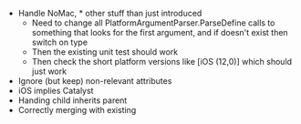 - Handle NoMac, \* other stuff than just introduced
  - Need to change all PlatformArgumentParser.ParseDefine calls to something that looks for the first argument, and if doesn't exist then switch on type
  - Then the existing unit test should work
  - Then check the short platform versions like [iOS (12,0)] which should just work
- Ignore (but keep) non-relevant attributes
- iOS implies Catalyst
- Handing child inherits parent
- Correctly merging with existing
